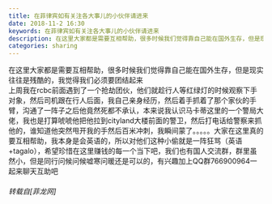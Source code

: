 ```yaml
---
title: 在菲律宾如有关注各大事儿的小伙伴请进来
date: 2018-11-2 16:30
keywords: 在菲律宾如有关注各大事儿的小伙伴请进来
description: 在这里大家都是需要互相帮助，很多时候我们觉得靠自己能在国外生存，但是现实往往是残酷的，我觉得我们必须要团结起来上周我在rcbc前面遇到了一个抢劫团伙，他们就趁行人等红绿灯的时候观察下手对象，然后司机跟在行人后面，我自己亲身经历，然后着手抓着了那个家伙的手臂，沟通了一阵子之后他竟然死都不承认，本来说我认识马卡蒂这里的一个警局大佬，我也是打算唬唬他把他拉到cityland大楼前面的警卫，然后打电话给警察来抓他的，谁知道他突然甩开我的手然后百米冲刺，我瞬间蒙了。。。。。大家在这里真的要互相帮助，我本身是会英语的，所以对他们这种小偷就是一阵狂骂（英语+tagalo），希望珍惜在这里赚钱的每一个当下吧，我们也有国人交流群，群里虽然小，但是同行问候问候嘘寒问暖还是可以的，有兴趣加上QQ群766900964一起来聊天互助吧
categories: sharing
---
```

<td class="t_f" id="postmessage_2208204">

在这里大家都是需要互相帮助，很多时候我们觉得靠自己能在国外生存，但是现实往往是残酷的，我觉得我们必须要团结起来<br/>
上周我在rcbc前面遇到了一个抢劫团伙，他们就趁行人等红绿灯的时候观察下手对象，然后司机跟在行人后面，我自己亲身经历，然后着手抓着了那个家伙的手臂，沟通了一阵子之后他竟然死都不承认，本来说我认识马卡蒂这里的一个警局大佬，我也是打算唬唬他把他拉到cityland大楼前面的警卫，然后打电话给警察来抓他的，谁知道他突然甩开我的手然后百米冲刺，我瞬间蒙了。。。。。大家在这里真的要互相帮助，我本身是会英语的，所以对他们这种小偷就是一阵狂骂（英语+tagalo），希望珍惜在这里赚钱的每一个当下吧，我们也有国人交流群，群里虽然小，但是同行问候问候嘘寒问暖还是可以的，有兴趣加上QQ群766900964一起来聊天互助吧<img alt="" border="0" onclick="" onmouseover="" smilieid="131" src="static/image/smiley/default/lol.gif"/><img alt="" border="0" onclick="" onmouseover="" smilieid="131" src="static/image/smiley/default/lol.gif"/></td>
###### 转载自[菲龙网]